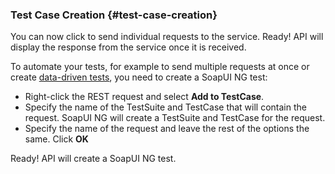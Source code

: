 ### **Test Case Creation** {#test-case-creation}

You can now click to send individual requests to the service. Ready! API will display the response from the service once it is received.

To automate your tests, for example to send multiple requests at once or create [data-driven tests](http://readyapi.smartbear.com/soapui/data_driven/start), you need to create a SoapUI NG test:

* Right-click the REST request and select **Add to TestCase**. 
* Specify the name of the TestSuite and TestCase that will contain the request. SoapUI NG will create a TestSuite and TestCase for the request.
* Specify the name of the request and leave the rest of the options the same. Click **OK**

Ready! API will create a SoapUI NG test.

